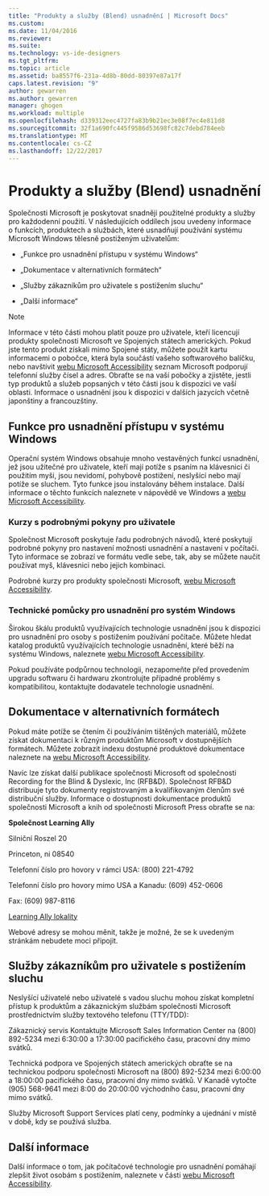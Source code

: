```yaml
---
title: "Produkty a služby (Blend) usnadnění | Microsoft Docs"
ms.custom: 
ms.date: 11/04/2016
ms.reviewer: 
ms.suite: 
ms.technology: vs-ide-designers
ms.tgt_pltfrm: 
ms.topic: article
ms.assetid: ba8557f6-231a-4d8b-80dd-80397e87a17f
caps.latest.revision: "9"
author: gewarren
ms.author: gewarren
manager: ghogen
ms.workload: multiple
ms.openlocfilehash: d339312eec4727fa83b9b21ec3e08f7ec4e811d8
ms.sourcegitcommit: 32f1a690fc445f9586d53698fc82c7debd784eeb
ms.translationtype: MT
ms.contentlocale: cs-CZ
ms.lasthandoff: 12/22/2017
---
```

# <a name="accessibility-products-and-services-blend"></a>Produkty a služby (Blend) usnadnění
Společnosti Microsoft je poskytovat snadněji použitelné produkty a služby pro každodenní použití. V následujících oddílech jsou uvedeny informace o funkcích, produktech a službách, které usnadňují používání systému Microsoft Windows tělesně postiženým uživatelům:  
  
-   „Funkce pro usnadnění přístupu v systému Windows“  
  
-   „Dokumentace v alternativních formátech“  
  
-   „Služby zákazníkům pro uživatele s postižením sluchu“  
  
-   „Další informace“  
  
> [!NOTE]
>  Informace v této části mohou platit pouze pro uživatele, kteří licencují produkty společnosti Microsoft ve Spojených státech amerických. Pokud jste tento produkt získali mimo Spojené státy, můžete použít kartu informacemi o pobočce, která byla součástí vašeho softwarového balíčku, nebo navštívit [webu Microsoft Accessibility](http://go.microsoft.com/fwlink/?LinkID=75069) seznam Microsoft podporují telefonní služby čísel a adres. Obraťte se na vaší pobočky a zjistěte, jestli typ produktů a služeb popsaných v této části jsou k dispozici ve vaší oblasti. Informace o usnadnění jsou k dispozici v dalších jazycích včetně japonštiny a francouzštiny.  
  
## <a name="accessibility-features-of-windows"></a>Funkce pro usnadnění přístupu v systému Windows  
 Operační systém Windows obsahuje mnoho vestavěných funkcí usnadnění, jež jsou užitečné pro uživatele, kteří mají potíže s psaním na klávesnici či použitím myši, jsou nevidomí, pohybově postižení, neslyšící nebo mají potíže se sluchem. Tyto funkce jsou instalovány během instalace. Další informace o těchto funkcích naleznete v nápovědě ve Windows a [webu Microsoft Accessibility](http://go.microsoft.com/fwlink/?LinkID=75069).  
  
### <a name="free-step-by-step-tutorials"></a>Kurzy s podrobnými pokyny pro uživatele  
 Společnost Microsoft poskytuje řadu podrobných návodů, které poskytují podrobné pokyny pro nastavení možnosti usnadnění a nastavení v počítači. Tyto informace se zobrazí ve formátu vedle sebe, tak, aby se můžete naučit používat myš, klávesnici nebo jejich kombinaci.  
  
 Podrobné kurzy pro produkty společnosti Microsoft, [webu Microsoft Accessibility](http://go.microsoft.com/fwlink/?LinkID=75069).  
  
### <a name="assistive-technology-products-for-windows"></a>Technické pomůcky pro usnadnění pro systém Windows  
 Širokou škálu produktů využívajících technologie usnadnění jsou k dispozici pro usnadnění pro osoby s postižením používání počítače. Můžete hledat katalog produktů využívajících technologie usnadnění, které běží na systému Windows, naleznete [webu Microsoft Accessibility](http://go.microsoft.com/fwlink/?LinkID=75069).  
  
 Pokud používáte podpůrnou technologii, nezapomeňte před provedením upgradu softwaru či hardwaru zkontrolujte případné problémy s kompatibilitou, kontaktujte dodavatele technologie usnadnění.  
  
## <a name="documentation-in-alternative-formats"></a>Dokumentace v alternativních formátech  
 Pokud máte potíže se čtením či používáním tištěných materiálů, můžete získat dokumentaci k různým produktům Microsoft v dostupnějších formátech. Můžete zobrazit indexu dostupné produktové dokumentace naleznete na [webu Microsoft Accessibility](http://go.microsoft.com/fwlink/?LinkID=75069).  
  
 Navíc lze získat další publikace společnosti Microsoft od společnosti Recording for the Blind & Dyslexic, Inc (RFB&D). Společnost RFB&D distribuuje tyto dokumenty registrovaným a kvalifikovaným členům své distribuční služby. Informace o dostupnosti dokumentace produktů společnosti Microsoft a knih od společnosti Microsoft Press obraťte se na:  
  
 **Společnost Learning Ally**  
  
 Silniční Roszel 20  
  
 Princeton, ni 08540  
  
 Telefonní číslo pro hovory v rámci USA: (800) 221-4792  
  
 Telefonní číslo pro hovory mimo USA a Kanadu: (609) 452-0606  
  
 Fax: (609) 987-8116  
  
 [Learning Ally lokality](http://go.microsoft.com/fwlink/?LinkId=111110)  
  
 Webové adresy se mohou měnit, takže je možné, že se k uvedeným stránkám nebudete moci připojit.  
  
## <a name="customer-service-for-people-people-with-hearing-impairments"></a>Služby zákazníkům pro uživatele s postižením sluchu  
 Neslyšící uživatelé nebo uživatelé s vadou sluchu mohou získat kompletní přístup k produktům a zákaznickým službám společnosti Microsoft prostřednictvím služby textového telefonu (TTY/TDD):  
  
 Zákaznický servis Kontaktujte Microsoft Sales Information Center na (800) 892-5234 mezi 6:30:00 a 17:30:00 pacifického času, pracovní dny mimo svátků.  
  
 Technická podpora ve Spojených státech amerických obraťte se na technickou podporu společnosti Microsoft na (800) 892-5234 mezi 6:00:00 a 18:00:00 pacifického času, pracovní dny mimo svátků. V Kanadě vytočte (905) 568-9641 mezi 8:00 do 20:00:00 východního času, pracovní dny mimo svátků.  
  
 Služby Microsoft Support Services platí ceny, podmínky a ujednání v místě v době, kdy se používá služba.  
  
## <a name="for-more-information"></a>Další informace  
 Další informace o tom, jak počítačové technologie pro usnadnění pomáhají zlepšit život osobám s postižením, naleznete v části [webu Microsoft Accessibility](http://go.microsoft.com/fwlink/?LinkID=75069).
